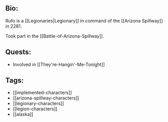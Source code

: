 ## Bio:

Rufo is a [[Legionaries|Legionary]] in command of the [[Arizona Spillway]] in 2281.

Took part in the [[Battle-of-Arizona-Spillway]].

## Quests:

- Involved in [[They're-Hangin'-Me-Tonight]]

## Tags:

- [[implemented-characters]]
- [[arizona-spillway-characters]]
- [[legionary-characters]]
- [[legion-characters]]
- [[alaska]]